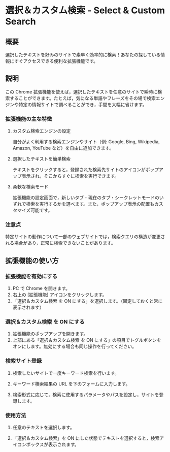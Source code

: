 # 選択＆カスタム検索 - Select & Custom Search

## 概要

選択したテキストを好みのサイトで素早く効率的に検索！あなたの探している情報にすぐアクセスできる便利な拡張機能です。

## 説明

この Chrome 拡張機能を使えば，選択したテキストを任意のサイトで瞬時に検索することができます。たとえば，気になる単語やフレーズをその場で検索エンジンや特定の情報サイトで調べることができ，手間を大幅に省けます。

### 拡張機能の主な特徴

1. カスタム検索エンジンの設定

   自分がよく利用する検索エンジンやサイト（例: Google, Bing, Wikipedia, Amazon, YouTube など）を自由に追加できます。

2. 選択したテキストを簡単検索

   テキストをクリックすると，登録された検索先サイトのアイコンがポップアップ表示され，そこからすぐに検索を実行できます。

3. 柔軟な検索モード

   拡張機能の設定画面で，新しいタブ・現在のタブ・シークレットモードのいずれで検索を実行するかを選べます。また，ポップアップ表示の配置もカスタマイズ可能です。

### 注意点

特定サイトの動作について一部のウェブサイトでは，検索クエリの構造が変更される場合があり，正常に検索できないことがあります。

## 拡張機能の使い方

### 拡張機能を有効にする

1. PC で Chrome を開きます。
2. 右上の [拡張機能] アイコンをクリックします。
3. 「選択＆カスタム検索 を ON にする」を選択します。（固定しておくと常に表示されます）

### 選択＆カスタム検索 を ON にする

1. 拡張機能のポップアップを開きます。
2. 上部にある「選択＆カスタム検索 を ON にする」の項目でトグルボタンをオンにします。無効にする場合も同じ操作を行ってください。

### 検索サイト登録

1. 検索したいサイトで一度キーワード検索を行います。<br>

1. キーワード検索結果の URL を下のフォームに入力します。

1. 検索形式に応じて，検索に使用するパラメータやパスを設定し，サイトを登録します。

### 使用方法

1. 任意のテキストを選択します。

1. 「選択＆カスタム検索」を ON にした状態でテキストを選択すると，検索アイコンボックスが表示されます。
